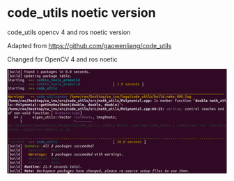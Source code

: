 # code_utils noetic version
code_utils opencv 4 and ros noetic version

Adapted from https://github.com/gaowenliang/code_utils

Changed for OpenCV 4 and ros noetic 

![image-20240815151353552](./assets/image-20240815151353552.png)

